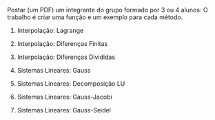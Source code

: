 Postar (um PDF) um integrante do grupo formado por 3 ou 4 alunos: O trabalho é  criar uma função e um exemplo  para cada método.

1) Interpolação: Lagrange

2) Interpolação: Diferenças Finitas

3) Interpolação: Diferenças Divididas

4) Sistemas Lineares: Gauss

5) Sistemas Lineares: Decomposição LU

6) Sistemas Lineares: Gauss-Jacobi

7) Sistemas Lineares: Gauss-Seidel